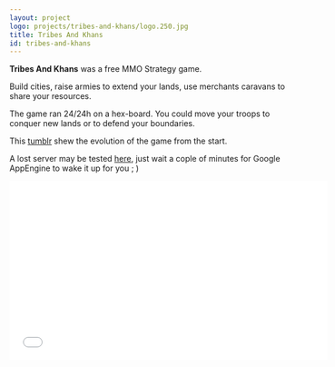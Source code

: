 ```yaml
---
layout: project
logo: projects/tribes-and-khans/logo.250.jpg
title: Tribes And Khans
id: tribes-and-khans
---
```

**Tribes And Khans** was a free MMO Strategy game.

Build cities, raise armies to extend your lands, use merchants caravans to share your resources.

The game ran 24/24h on a hex-board. You could move your troops to conquer new lands or to defend your boundaries.

This [tumblr](wed) shew the evolution of the game from the start.

A lost server may be tested [here](http://s3.tribes-and-khans.uralys.com/), just wait a cople of minutes for Google AppEngine to wake it up for you ; )


<iframe width="560" height="315" src="//www.youtube.com/embed/4v4_DOWykkw" frameborder="0" allowfullscreen></iframe>
